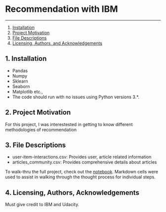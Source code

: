 # Recommendation with IBM

--------------------------------------
1. [Installation](#installation)
2. [Project Motivation](#motivation)
3. [File Descriptions](#files)
4. [Licensing, Authors, and Acknowledgements](#licensing)

## 1. Installation <a name="installation"></a>
- Pandas
- Numpy
- Sklearn
- Seaborn
- Matplotlib etc.,
- The code should run with no issues using Python versions 3.*.

## 2. Project Motivation <a name="motivation"></a>
For this project, I was interestested in getting to know different methodologies of recommendation

## 3. File Descriptions <a name="files"></a>  
- user-item-interactions.csv: Provides user, article related information
- articles_community.csv: Provides comprehensive details about articles

To walk-thru the full project, check out the [notebook](Recommendations_with_IBM.ipynb).
Markdown cells were used to assist in walking through the thought process for individual steps.  

## 4. Licensing, Authors, Acknowledgements<a name="licensing"></a>
Must give credit to IBM and Udacity.
